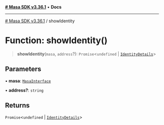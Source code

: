 [**# Masa SDK v3.36.1**](../README.md) • **Docs**

***

[# Masa SDK v3.36.1](../globals.md) / showIdentity

# Function: showIdentity()

> **showIdentity**(`masa`, `address`?): `Promise`\<`undefined` \| [`IdentityDetails`](../interfaces/IdentityDetails.md)\>

## Parameters

• **masa**: [`MasaInterface`](../interfaces/MasaInterface.md)

• **address?**: `string`

## Returns

`Promise`\<`undefined` \| [`IdentityDetails`](../interfaces/IdentityDetails.md)\>
